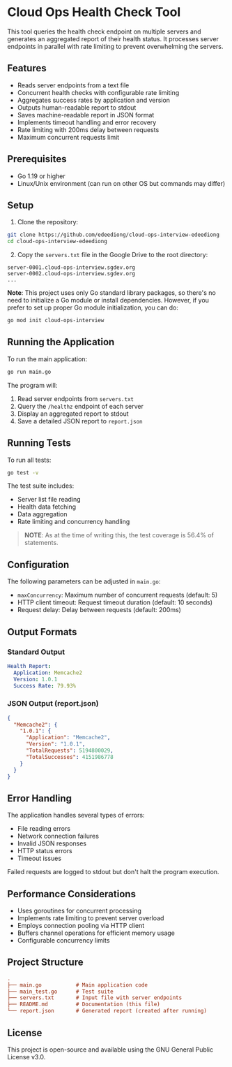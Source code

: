 # Cloud Ops Health Check Tool

This tool queries the health check endpoint on multiple servers and generates an aggregated report of their health status. It processes server endpoints in parallel with rate limiting to prevent overwhelming the servers.

## Features

- Reads server endpoints from a text file
- Concurrent health checks with configurable rate limiting
- Aggregates success rates by application and version
- Outputs human-readable report to stdout
- Saves machine-readable report in JSON format
- Implements timeout handling and error recovery
- Rate limiting with 200ms delay between requests
- Maximum concurrent requests limit

## Prerequisites

- Go 1.19 or higher
- Linux/Unix environment (can run on other OS but commands may differ)

## Setup

1. Clone the repository:

```bash
git clone https://github.com/edeediong/cloud-ops-interview-edeediong
cd cloud-ops-interview-edeediong
```

2. Copy the `servers.txt` file in the Google Drive to the root directory:

```text
server-0001.cloud-ops-interview.sgdev.org
server-0002.cloud-ops-interview.sgdev.org
...
```

**Note**: This project uses only Go standard library packages, so there's no need to initialize a Go module or install dependencies. However, if you prefer to set up proper Go module initialization, you can do:

```bash
go mod init cloud-ops-interview
```

## Running the Application

To run the main application:

```bash
go run main.go
```

The program will:

1. Read server endpoints from `servers.txt`
2. Query the `/healthz` endpoint of each server
3. Display an aggregated report to stdout
4. Save a detailed JSON report to `report.json`

## Running Tests

To run all tests:

```bash
go test -v
```

The test suite includes:

- Server list file reading
- Health data fetching
- Data aggregation
- Rate limiting and concurrency handling

> **NOTE**: As at the time of writing this, the test coverage is 56.4% of statements.

## Configuration

The following parameters can be adjusted in `main.go`:

- `maxConcurrency`: Maximum number of concurrent requests (default: 5)
- HTTP client timeout: Request timeout duration (default: 10 seconds)
- Request delay: Delay between requests (default: 200ms)

## Output Formats

### Standard Output

```yaml
Health Report:
  Application: Memcache2
  Version: 1.0.1
  Success Rate: 79.93%
```

### JSON Output (report.json)

```json
{
  "Memcache2": {
    "1.0.1": {
      "Application": "Memcache2",
      "Version": "1.0.1",
      "TotalRequests": 5194800029,
      "TotalSuccesses": 4151986778
    }
  }
}
```

## Error Handling

The application handles several types of errors:

- File reading errors
- Network connection failures
- Invalid JSON responses
- HTTP status errors
- Timeout issues

Failed requests are logged to stdout but don't halt the program execution.

## Performance Considerations

- Uses goroutines for concurrent processing
- Implements rate limiting to prevent server overload
- Employs connection pooling via HTTP client
- Buffers channel operations for efficient memory usage
- Configurable concurrency limits

## Project Structure

```ini
.
├── main.go           # Main application code
├── main_test.go      # Test suite
├── servers.txt       # Input file with server endpoints
├── README.md         # Documentation (this file)
└── report.json       # Generated report (created after running)
```

## License

This project is open-source and available using the GNU General Public License v3.0.
